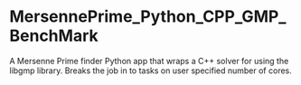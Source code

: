 # MersennePrime_Python_CPP_GMP_BenchMark
A Mersenne Prime finder Python app that wraps a C++ solver for using the libgmp library.  Breaks the job in to tasks on user specified number of cores.
